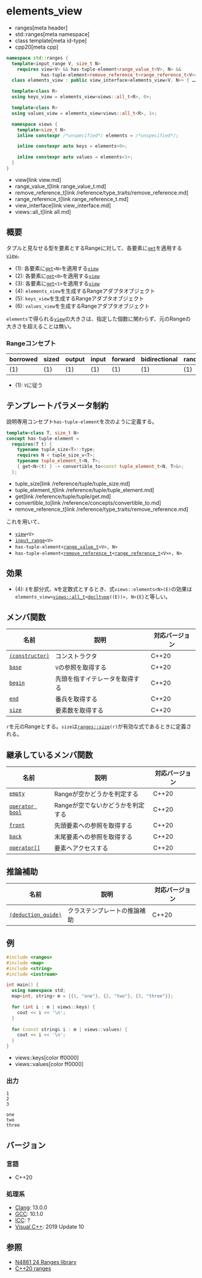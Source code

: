 # elements_view
* ranges[meta header]
* std::ranges[meta namespace]
* class template[meta id-type]
* cpp20[meta cpp]

```cpp
namespace std::ranges {
  template<input_range V, size_t N>
    requires view<V> && has-tuple-element<range_value_t<V>, N> &&
             has-tuple-element<remove_reference_t<range_reference_t<V>>, N>
  class elements_view : public view_interface<elements_view<V, N>> { …… }; // (1)

  template<class R>
  using keys_view = elements_view<views::all_t<R>, 0>;                     // (2)

  template<class R>
  using values_view = elements_view<views::all_t<R>, 1>;                   // (3)

  namespace views {
    template<size_t N>
    inline constexpr /*unspecified*/ elements = /*unspecified*/;           // (4)

    inline constexpr auto keys = elements<0>;                              // (5)

    inline constexpr auto values = elements<1>;                            // (6)
  }
}
```
* view[link view.md]
* range_value_t[link range_value_t.md]
* remove_reference_t[link /reference/type_traits/remove_reference.md]
* range_reference_t[link range_reference_t.md]
* view_interface[link view_interface.md]
* views::all_t[link all.md]

## 概要

タプルと見なせる型を要素とするRangeに対して、各要素に[`get`](/reference/tuple/tuple/get.md)を適用する[`view`](view.md)。

- (1): 各要素に[`get`](/reference/tuple/tuple/get.md)`<N>`を適用する[`view`](view.md)
- (2): 各要素に[`get`](/reference/tuple/tuple/get.md)`<0>`を適用する[`view`](view.md)
- (3): 各要素に[`get`](/reference/tuple/tuple/get.md)`<1>`を適用する[`view`](view.md)
- (4): `elements_view`を生成するRangeアダプタオブジェクト
- (5): `keys_view`を生成するRangeアダプタオブジェクト
- (6): `values_view`を生成するRangeアダプタオブジェクト

`elements`で得られる[`view`](view.md)の大きさは、指定した個数に関わらず、元のRangeの大きさを超えることは無い。

### Rangeコンセプト

| borrowed | sized | output | input | forward | bidirectional | random_access | contiguous | common | viewable | view |
|----------|-------|--------|-------|---------|---------------|---------------|------------|--------|----------|------|
| (1)      | (1)   | (1)    | (1)   | (1)     | (1)           | (1)           |            | (1)    | ○        | ○   |

- (1): `V`に従う

## テンプレートパラメータ制約

説明専用コンセプト`has-tuple-element`を次のように定義する。

```cpp
template<class T, size_t N>
concept has-tuple-element =
  requires(T t) {
    typename tuple_size<T>::type;
    requires N < tuple_size_v<T>;
    typename tuple_element_t<N, T>;
    { get<N>(t) } -> convertible_to<const tuple_element_t<N, T>&>;
  };
```
* tuple_size[link /reference/tuple/tuple_size.md]
* tuple_element_t[link /reference/tuple/tuple_element.md]
* get[link /reference/tuple/tuple/get.md]
* convertible_to[link /reference/concepts/convertible_to.md]
* remove_reference_t[link /reference/type_traits/remove_reference.md]

これを用いて、

- [`view`](view.md)`<V>`
- [`input_range`](input_range.md)`<V>`
- `has-tuple-element<`[`range_value_t`](range_value_t.md)`<V>, N>`
- `has-tuple-element<`[`remove_reference_t`](/reference/type_traits/remove_reference.md)`<`[`range_reference_t`](range_reference_t.md)`<V>>, N>`

## 効果

- (4): `E`を部分式、`N`を定数式とするとき、式`views::elements<N>(E)`の効果は`elements_view<`[`views::all_t`](all.md)`<`[`decltype`](/lang/cpp11/decltype.md)`((E))>, N>{E}`と等しい。

## メンバ関数

| 名前                                             | 説明                             | 対応バージョン |
|--------------------------------------------------|----------------------------------|----------------|
| [`(constructor)`](elements_view/op_constructor.md.nolink)  | コンストラクタ                   | C++20          |
| [`base`](elements_view/base.md.nolink)                     | `V`の参照を取得する              | C++20          |
| [`begin`](elements_view/begin.md.nolink)                   | 先頭を指すイテレータを取得する   | C++20          |
| [`end`](elements_view/end.md.nolink)                       | 番兵を取得する                   | C++20          |
| [`size`](elements_view/size.md.nolink)                     | 要素数を取得する                 | C++20          |

`r`を元のRangeとする。`size`は[`ranges::size`](size.md)`(r)`が有効な式であるときに定義される。

## 継承しているメンバ関数

| 名前                                         | 説明                              | 対応バージョン |
|----------------------------------------------|-----------------------------------|----------------|
| [`empty`](view_interface/empty.md)           | Rangeが空かどうかを判定する       | C++20          |
| [`operator bool`](view_interface/op_bool.md) | Rangeが空でないかどうかを判定する | C++20          |
| [`front`](view_interface/front.md)           | 先頭要素への参照を取得する        | C++20          |
| [`back`](view_interface/back.md)             | 末尾要素への参照を取得する        | C++20          |
| [`operator[]`](view_interface/op_at.md)      | 要素へアクセスする                | C++20          |

## 推論補助

| 名前                                                  | 説明                         | 対応バージョン |
|-------------------------------------------------------|------------------------------|----------------|
| [`(deduction_guide)`](elements_view/op_deduction_guide.md.nolink) | クラステンプレートの推論補助 | C++20          |

## 例
```cpp example
#include <ranges>
#include <map>
#include <string>
#include <iostream>

int main() {
  using namespace std;
  map<int, string> m = {{1, "one"}, {2, "two"}, {3, "three"}};

  for (int i : m | views::keys) {
    cout << i << '\n';
  }
    
  for (const string& i : m | views::values) {
    cout << i << '\n';
  }
}
```
* views::keys[color ff0000]
* views::values[color ff0000]

### 出力
```
1
2
3

one
two
three
```

## バージョン
### 言語
- C++20

### 処理系
- [Clang](/implementation.md#clang): 13.0.0
- [GCC](/implementation.md#gcc): 10.1.0
- [ICC](/implementation.md#icc): ?
- [Visual C++](/implementation.md#visual_cpp): 2019 Update 10

## 参照
- [N4861 24 Ranges library](https://timsong-cpp.github.io/cppwp/n4861/ranges)
- [C++20 ranges](https://techbookfest.org/product/5134506308665344)
